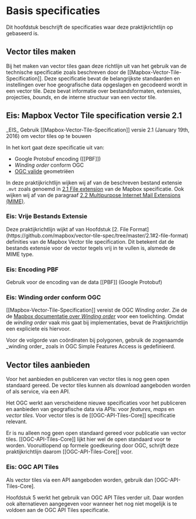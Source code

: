 # Basis specificaties

Dit hoofdstuk beschrijft de specificaties waar deze praktijkrichtlijn op gebaseerd is.

## Vector tiles maken

Bij het maken van vector tiles gaan deze richtlijn uit van het gebruik van de technische specificatie zoals beschreven door de [[Mapbox-Vector-Tile-Specification]]. Deze specificatie bevat de belangrijkste standaarden en instellingen over hoe geografische data opgeslagen en gecodeerd wordt in een vector tile. Deze bevat informatie over bestandsformaten, extensies, projecties, _bounds_, en de interne structuur van een vector tile.

## Eis: Mapbox Vector Tile specification versie 2.1
<div class="advisement">
_EIS_ Gebruik [[Mapbox-Vector-Tile-Specification]] versie 2.1 (January 19th, 2016) om vector tiles op te bouwen
</div>

In het kort gaat deze specificatie uit van:

* Google Protobuf encoding ([[PBF]])
* _Winding order_ conform OGC
* [OGC valide](https://www.ogc.org/standards/sfa) geometriëen

In deze praktijkrichtlijn wijken wij af van de beschreven bestand extensie `.mvt` zoals genoemd in [2.1 File extension](https://github.com/mapbox/vector-tile-spec/tree/master/2.1#21-file-extension) van de Mapbox specificatie. Ook wijken wij af van de paragraaf [2.2 Multipurpose Internet Mail Extensions (MIME)](https://github.com/mapbox/vector-tile-spec/tree/master/2.1#22-multipurpose-internet-mail-extensions-mime).

### Eis: Vrije Bestands Extensie

<div class="advisement">
Deze praktijkrichtlijn wijkt af van Hoofdstuk [2. File Format](https://github.com/mapbox/vector-tile-spec/tree/master/2.1#2-file-format) definities van de Mapbox Vector tile specification. Dit betekent dat de bestands extensie voor de vector tegels  vrij in te vullen is, alsmede de MIME type.
</div>

### Eis: Encoding PBF

<div class="advisement">
Gebruik voor de encoding van de data [[PBF]] (Google Protobuf)
</div>

### Eis: Winding order conform OGC
[[Mapbox-Vector-Tile-Specification]] vereist de OGC _Winding order_. Zie de de [Mapbox documentatie over _Winding order_](https://docs.mapbox.com/vector-tiles/specification/#winding-order) voor een toelichting. Omdat de _winding order_ vaak mis gaat bij implementaties, bevat de Praktijkrichtlijn een expliciete eis hiervoor.

<div class="advisement">
Voor de volgorde van coördinaten bij polygonen, gebruik de zogenaamde _winding order_ zoals in OGC Simple Features Access is gedefinieerd.
</div>

## Vector tiles aanbieden

Voor het aanbieden en publiceren van vector tiles is nog geen open standaard gereed. De vector tiles kunnen als download aangeboden worden of als service, via een API.

Het OGC werkt aan verscheidene nieuwe specificaties voor het publiceren en aanbieden van geografische data via APIs: voor _features_, _maps_ en _vector tiles_. Voor vector tiles is de [[OGC-API-Tiles-Core]] specificatie relevant.

Er is nu alleen nog geen open standaard gereed voor publicatie van vector tiles. [[OGC-API-Tiles-Core]] lijkt hier wel de open standaard voor te worden. Vooruitlopend op formele goedkeuring door OGC, schrijft deze praktijkrichtlijn daarom [[OGC-API-Tiles-Core]] voor.

### Eis: OGC API Tiles
<div class="advisement">
Als vector tiles via een API aangeboden worden, gebruik dan [OGC-API-Tiles-Core].
</div>

Hoofdstuk 5 werkt het gebruik van OGC API Tiles verder uit. Daar worden ook alternatieven aangegeven voor wanneer het nog niet mogelijk is te voldoen aan de OGC API Tiles specificatie.
